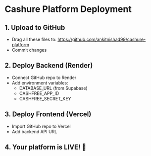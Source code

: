 # Cashure Platform Deployment

## 1. Upload to GitHub
- Drag all these files to: https://github.com/ankitnishad99/cashure-platform
- Commit changes

## 2. Deploy Backend (Render)
- Connect GitHub repo to Render
- Add environment variables:
  - DATABASE_URL (from Supabase)
  - CASHFREE_APP_ID
  - CASHFREE_SECRET_KEY

## 3. Deploy Frontend (Vercel)
- Import GitHub repo to Vercel
- Add backend API URL

## 4. Your platform is LIVE! 🎉
